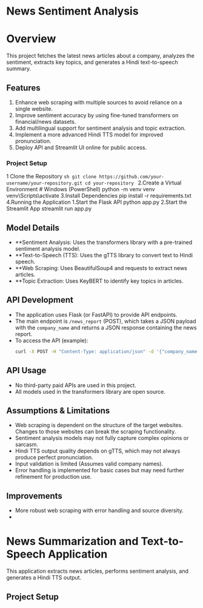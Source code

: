 # News Sentiment Analysis

#  Overview
This project fetches the latest news articles about a company, analyzes the sentiment, extracts key topics, and generates a Hindi text-to-speech summary.

## Features
1. Enhance web scraping with multiple sources to avoid reliance on a single website.
2. Improve sentiment accuracy by using fine-tuned transformers on financial/news datasets.
3. Add multilingual support for sentiment analysis and topic extraction.
4. Implement a more advanced Hindi TTS model for improved pronunciation.
5. Deploy API and Streamlit UI online for public access.

### Project Setup

1 Clone the Repository
    ```sh
    git clone https://github.com/your-username/your-repository.git
    cd your-repository ```
2.Create a Virtual Environment
    # Windows (PowerShell)
     python -m venv venv
     venv\Scripts\activate
3.Install Dependencies
    pip install -r requirements.txt
4.Running the Application
    1.Start the Flask API
        python app.py
    2.Start the Streamlit App
        streamlit run app.py


## Model Details

* **Sentiment Analysis: Uses the transformers library with a pre-trained sentiment analysis model.
* **Text-to-Speech (TTS): Uses the gTTS library to convert text to Hindi speech.
* **Web Scraping: Uses BeautifulSoup4 and requests to extract news articles.
* **Topic Extraction: Uses KeyBERT to identify key topics in articles.

## API Development

* The application uses Flask (or FastAPI) to provide API endpoints.
* The main endpoint is `/news_report` (POST), which takes a JSON payload with the `company_name` and returns a JSON response containing the news report.
* To access the API (example):
    ```bash
    curl -X POST -H "Content-Type: application/json" -d '{"company_name": "Tesla"}' http://your-api-endpoint/news_report
    ```

## API Usage

* No third-party paid APIs are used in this project.
* All models used in the transformers library are open source.


## Assumptions & Limitations

* Web scraping is dependent on the structure of the target websites. Changes to those websites can break the scraping functionality.
* Sentiment analysis models may not fully capture complex opinions or sarcasm.
* Hindi TTS output quality depends on gTTS, which may not always produce perfect pronunciation.
* Input validation is limited (Assumes valid company names).
* Error handling is implemented for basic cases but may need further refinement for production use.

## Improvements

* More robust web scraping with error handling and source diversity.
*


#   News Summarization and Text-to-Speech Application

This application extracts news articles, performs sentiment analysis, and generates a Hindi TTS output.

##  Project Setup
